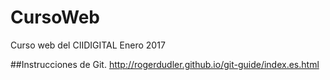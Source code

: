 # CursoWeb
Curso web del CIIDIGITAL Enero 2017


##Instrucciones de Git.
http://rogerdudler.github.io/git-guide/index.es.html
